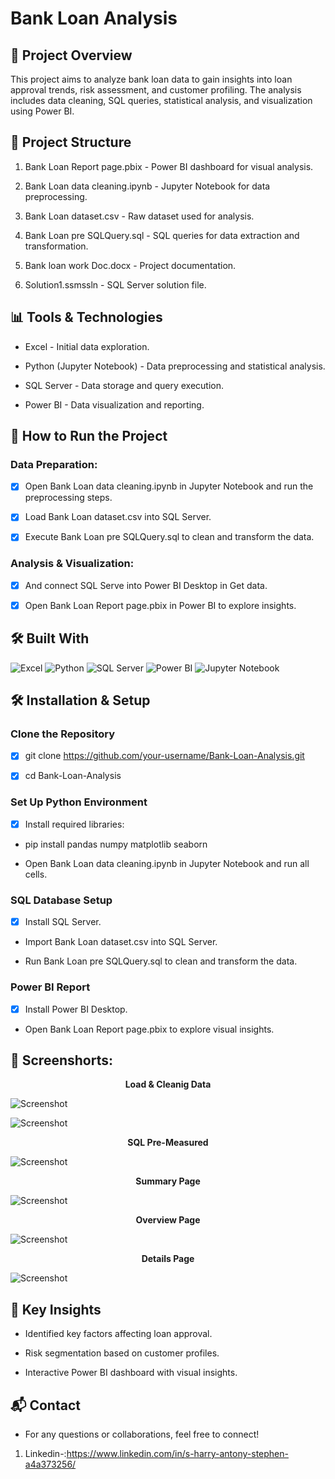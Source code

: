 # Bank Loan Analysis

## 📌 Project Overview
 
This project aims to analyze bank loan data to gain insights into loan approval trends, risk assessment, and customer profiling. The analysis includes data cleaning, SQL queries, statistical analysis, and visualization using Power BI.

## 📂 Project Structure

1. Bank Loan Report page.pbix - Power BI dashboard for visual analysis.

2. Bank Loan data cleaning.ipynb - Jupyter Notebook for data preprocessing.

3. Bank Loan dataset.csv - Raw dataset used for analysis.

4. Bank Loan pre SQLQuery.sql - SQL queries for data extraction and transformation.

5. Bank loan work Doc.docx - Project documentation.

6. Solution1.ssmssln - SQL Server solution file.

## 📊 Tools & Technologies

- Excel - Initial data exploration.

- Python (Jupyter Notebook) - Data preprocessing and statistical analysis.

- SQL Server - Data storage and query execution.

- Power BI - Data visualization and reporting.

## 🚀 How to Run the Project

### Data Preparation:

- [x] Open Bank Loan data cleaning.ipynb in Jupyter Notebook and run the preprocessing steps.

- [x] Load Bank Loan dataset.csv into SQL Server.

- [x] Execute Bank Loan pre SQLQuery.sql to clean and transform the data.

### Analysis & Visualization:

- [x] And connect SQL Serve into Power BI Desktop in Get data.

- [x] Open Bank Loan Report page.pbix in Power BI to explore insights.

## 🛠 Built With 

![Excel](https://img.shields.io/badge/Microsoft_Excel-217346?style=for-the-badge&logo=microsoft-excel&logoColor=white)  ![Python](https://img.shields.io/badge/Python-3776AB?style=for-the-badge&logo=python&logoColor=white)  ![SQL Server](https://img.shields.io/badge/SQL_Server-CC2927?style=for-the-badge&logo=microsoft-sql-server&logoColor=white)  ![Power BI](https://img.shields.io/badge/Power_BI-F2C811?style=for-the-badge&logo=power-bi&logoColor=black)  ![Jupyter Notebook](https://img.shields.io/badge/Jupyter-F37626?style=for-the-badge&logo=jupyter&logoColor=white)  

## 🛠 Installation & Setup

### Clone the Repository

- [x] git clone https://github.com/your-username/Bank-Loan-Analysis.git

- [x] cd Bank-Loan-Analysis

### Set Up Python Environment

- [x] Install required libraries:

- pip install pandas numpy matplotlib seaborn

- Open Bank Loan data cleaning.ipynb in Jupyter Notebook and run all cells.

### SQL Database Setup

- [x] Install SQL Server.

- Import Bank Loan dataset.csv into SQL Server.

- Run Bank Loan pre SQLQuery.sql to clean and transform the data.

### Power BI Report

- [x] Install Power BI Desktop.

- Open Bank Loan Report page.pbix to explore visual insights.

## 📸 Screenshorts:

<p align="center">
 <strong> Load & Cleanig Data </strong>
</p>

![ Screenshot](image/loadfile.png)


![ Screenshot](image/missing-vlaue.png)

<p align="center">
 <strong> SQL Pre-Measured </strong>
</p>

![ Screenshot](image/pre-measured.png)

<p align="center">
 <strong> Summary Page </strong>
</p>

![ Screenshot](image/summary.png)

<p align="center">
  <strong> Overview Page </strong>
</p>

![Screenshot](image/overview.png)

<p align="center">
  <strong> Details Page </strong>
</p>

![Screenshot](image/details.png)

## 📢 Key Insights

- Identified key factors affecting loan approval.

- Risk segmentation based on customer profiles.

- Interactive Power BI dashboard with visual insights.

## 📬 Contact

- For any questions or collaborations, feel free to connect!

1. Linkedin-:https://www.linkedin.com/in/s-harry-antony-stephen-a4a373256/
